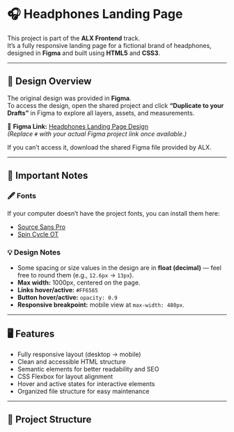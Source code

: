 # 🎧 Headphones Landing Page

This project is part of the **ALX Frontend** track.  
It’s a fully responsive landing page for a fictional brand of headphones, designed in **Figma** and built using **HTML5** and **CSS3**.

---

## 🎨 Design Overview

The original design was provided in **Figma**.  
To access the design, open the shared project and click **“Duplicate to your Drafts”** in Figma to explore all layers, assets, and measurements.

🔗 **Figma Link:** [Headphones Landing Page Design](#)  
*(Replace `#` with your actual Figma project link once available.)*

If you can’t access it, download the shared Figma file provided by ALX.

---

## 🧩 Important Notes

### 🖋 Fonts
If your computer doesn’t have the project fonts, you can install them here:
- [Source Sans Pro](https://fonts.google.com/specimen/Source+Sans+Pro)
- [Spin Cycle OT](https://www.fonts.com/font/spin-cycle)

### 💡 Design Notes
- Some spacing or size values in the design are in **float (decimal)** — feel free to round them (e.g., `12.6px` → `13px`).
- **Max width:** 1000px, centered on the page.
- **Links hover/active:** `#FF6565`
- **Button hover/active:** `opacity: 0.9`
- **Responsive breakpoint:** mobile view at `max-width: 480px`.

---

## 🖥️ Features

- Fully responsive layout (desktop → mobile)
- Clean and accessible HTML structure
- Semantic elements for better readability and SEO
- CSS Flexbox for layout alignment
- Hover and active states for interactive elements
- Organized file structure for easy maintenance

---

## 🧱 Project Structure

